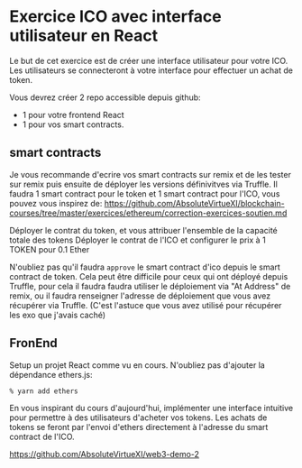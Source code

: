 # Exercice ICO avec interface utilisateur en React

Le but de cet exercice est de créer une interface utilisateur pour votre ICO.
Les utilisateurs se connecteront à votre interface pour effectuer un achat de token.

Vous devrez créer 2 repo accessible depuis github:

- 1 pour votre frontend React
- 1 pour vos smart contracts.

## smart contracts

Je vous recommande d'ecrire vos smart contracts sur remix et de les tester sur remix puis ensuite de déployer les versions définivitves via Truffle.
Il faudra 1 smart contract pour le token et 1 smart contract pour l'ICO, vous pouvez vous inspirez de: https://github.com/AbsoluteVirtueXI/blockchain-courses/tree/master/exercices/ethereum/correction-exercices-soutien.md

Déployer le contrat du token, et vous attribuer l'ensemble de la capacité totale des tokens
Déployer le contrat de l'ICO et configurer le prix à 1 TOKEN pour 0.1 Ether

N'oubliez pas qu'il faudra `approve` le smart contract d'ico depuis le smart contract de token.
Cela peut être difficile pour ceux qui ont déployé depuis Truffle, pour cela il faudra faudra utiliser le déploiement via "At Address" de remix, ou il faudra renseigner l'adresse de déploiement que vous avez récupérer via Truffle.
(C'est l'astuce que vous avez utilisé pour récupérer les exo que j'avais caché)

## FronEnd

Setup un projet React comme vu en cours.
N'oubliez pas d'ajouter la dépendance ethers.js:

```zsh
% yarn add ethers
```

En vous inspirant du cours d'aujourd'hui, implémenter une interface intuitive pour permettre à des utilisateurs d'acheter vos tokens.
Les achats de tokens se feront par l'envoi d'ethers directement à l'adresse du smart contract de l'ICO.

https://github.com/AbsoluteVirtueXI/web3-demo-2
